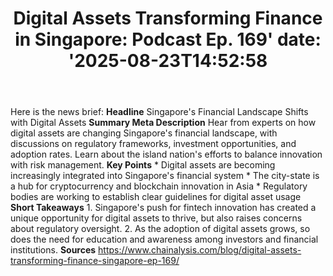 ﻿---
title: "Digital Assets Transforming Finance in Singapore: Podcast Ep. 169'
date: '2025-08-23T14:52:58"
category: "Markets"
summary: ""
slug: "digital assets transforming finance in singapore podcast ep "
source_urls:
  - "https://www.chainalysis.com/blog/digital-assets-transforming-finance-singapore-ep-169/"
seo:
  title: "Digital Assets Transforming Finance in Singapore: Podcast Ep. 169 | Hash n Hedge'
  description: '"
  keywords: ["news", "markets", "brief"]
---
Here is the news brief:  **Headline** Singapore's Financial Landscape Shifts with Digital Assets  **Summary Meta Description** Hear from experts on how digital assets are changing Singapore's financial landscape, with discussions on regulatory frameworks, investment opportunities, and adoption rates. Learn about the island nation's efforts to balance innovation with risk management.  **Key Points**  * Digital assets are becoming increasingly integrated into Singapore's financial system * The city-state is a hub for cryptocurrency and blockchain innovation in Asia * Regulatory bodies are working to establish clear guidelines for digital asset usage  **Short Takeaways**  1. Singapore's push for fintech innovation has created a unique opportunity for digital assets to thrive, but also raises concerns about regulatory oversight. 2. As the adoption of digital assets grows, so does the need for education and awareness among investors and financial institutions.  **Sources** https://www.chainalysis.com/blog/digital-assets-transforming-finance-singapore-ep-169/ 
